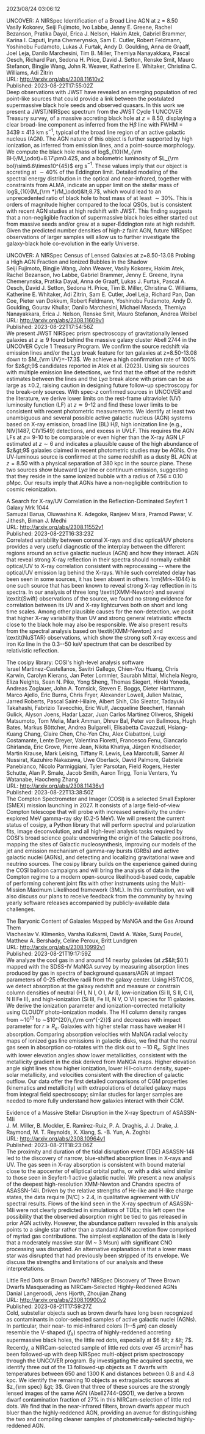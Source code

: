 2023/08/24 03:06:12  

UNCOVER: A NIRSpec Identification of a Broad Line AGN at z = 8.50  
Vasily Kokorev, Seiji Fujimoto, Ivo Labbe, Jenny E. Greene, Rachel Bezanson, Pratika Dayal, Erica J. Nelson, Hakim Atek, Gabriel Brammer, Karina I. Caputi, Iryna Chemerynska, Sam E. Cutler, Robert Feldmann, Yoshinobu Fudamoto, Lukas J. Furtak, Andy D. Goulding, Anna de Graaff, Joel Leja, Danilo Marchesini, Tim B. Miller, Themiya Nanayakkara, Pascal Oesch, Richard Pan, Sedona H. Price, David J. Setton, Renske Smit, Mauro Stefanon, Bingjie Wang, John R. Weaver, Katherine E. Whitaker, Christina C. Williams, Adi Zitrin  
URL: http://arxiv.org/abs/2308.11610v2  
Published: 2023-08-22T17:55:02Z  
  Deep observations with JWST have revealed an emerging population of red point-like sources that could provide a link between the postulated supermassive black hole seeds and observed quasars. In this work we present a JWST/NIRSpec spectrum from the JWST Cycle 1 UNCOVER Treasury survey, of a massive accreting black hole at $z=8.50$, displaying a clear broad-line component as inferred from the H$\beta$ line with FWHM = $3439\pm413$ km s$^{-1}$, typical of the broad line region of an active galactic nucleus (AGN). The AGN nature of this object is further supported by high ionization, as inferred from emission lines, and a point-source morphology. We compute the black hole mass of log$_{10}(M_{\rm BH}/M_\odot)=8.17\pm0.42$, and a bolometric luminosity of $L_{\rm bol}\sim6.6\times10^{45}$ erg s$^{-1}$. These values imply that our object is accreting at $\sim 40\%$ of the Eddington limit. Detailed modeling of the spectral energy distribution in the optical and near-infrared, together with constraints from ALMA, indicate an upper limit on the stellar mass of log$_{10}(M_{\rm *}/M_\odot)&lt;8.7$, which would lead to an unprecedented ratio of black hole to host mass of at least $\sim 30 \%$. This is orders of magnitude higher compared to the local QSOs, but is consistent with recent AGN studies at high redshift with JWST. This finding suggests that a non-negligible fraction of supermassive black holes either started out from massive seeds and/or grew at a super-Eddington rate at high redshift. Given the predicted number densities of high-$z$ faint AGN, future NIRSpec observations of larger samples will allow us to further investigate the galaxy-black hole co-evolution in the early Universe.   

UNCOVER: A NIRSpec Census of Lensed Galaxies at z=8.50-13.08 Probing a
  High AGN Fraction and Ionized Bubbles in the Shadow  
Seiji Fujimoto, Bingjie Wang, John Weaver, Vasily Kokorev, Hakim Atek, Rachel Bezanson, Ivo Labbe, Gabriel Brammer, Jenny E. Greene, Iryna Chemerynska, Pratika Dayal, Anna de Graaff, Lukas J. Furtak, Pascal A. Oesch, David J. Setton, Sedona H. Price, Tim B. Miller, Christina C. Williams, Katherine E. Whitaker, Adi Zitrin, Sam E. Cutler, Joel Leja, Richard Pan, Dan Coe, Pieter van Dokkum, Robert Feldmann, Yoshinobu Fudamoto, Andy D. Goulding, Gourav Khullar, Danilo Marchesini, Michael Maseda, Themiya Nanayakkara, Erica J. Nelson, Renske Smit, Mauro Stefanon, Andrea Weibel  
URL: http://arxiv.org/abs/2308.11609v1  
Published: 2023-08-22T17:54:56Z  
  We present JWST NIRSpec prism spectroscopy of gravitationally lensed galaxies at $z\gtrsim9$ found behind the massive galaxy cluster Abell 2744 in the UNCOVER Cycle 1 Treasury Program. We confirm the source redshift via emission lines and/or the Ly$\alpha$ break feature for ten galaxies at z=8.50-13.08 down to $M_{\rm UV}=-17.3$. We achieve a high confirmation rate of 100\% for $z&gt;9$ candidates reported in Atek et al. (2023). Using six sources with multiple emission line detections, we find that the offset of the redshift estimates between the lines and the Ly$\alpha$ break alone with prism can be as large as $\pm0.2$, raising caution in designing future follow-up spectroscopy for the break-only sources. With spec-$z$ confirmed sources in UNCOVER and the literature, we derive lower limits on the rest-frame ultraviolet (UV) luminosity function (LF) at $z\simeq9$-12 and find these lower limits to be consistent with recent photometric measurements. We identify at least two unambiguous and several possible active galactic nucleus (AGN) systems based on X-ray emission, broad line (BL) H$\beta$, high ionization line (e.g., NIV]1487, CIV1549) detections, and excess in UVLF. This requires the AGN LFs at $z\simeq$ 9-10 to be comparable or even higher than the X-ray AGN LF estimated at $z\sim6$ and indicates a plausible cause of the high abundance of $z&gt;9$ galaxies claimed in recent photometric studies may be AGNs. One UV-luminous source is confirmed at the same redshift as a dusty BL AGN at $z=8.50$ with a physical separation of 380 kpc in the source plane. These two sources show blueward Ly$\alpha$ line or continuum emission, suggesting that they reside in the same ionized bubble with a radius of $7.56\pm0.10$ pMpc. Our results imply that AGNs have a non-negligible contribution to cosmic reionization.   

A Search for X-ray/UV Correlation in the Reflection-Dominated Seyfert 1
  Galaxy Mrk 1044  
Samuzal Barua, Oluwashina K. Adegoke, Ranjeev Misra, Pramod Pawar, V. Jithesh, Biman J. Medhi  
URL: http://arxiv.org/abs/2308.11552v1  
Published: 2023-08-22T16:33:23Z  
  Correlated variability between coronal X-rays and disc optical/UV photons provides a very useful diagnostic of the interplay between the different regions around an active galactic nucleus (AGN) and how they interact. AGN that reveal strong X-ray reflection in their spectra should normally exhibit optical/UV to X-ray correlation consistent with reprocessing -- where the optical/UV emission lag behind the X-rays. While such correlated delay has been seen in some sources, it has been absent in others. \rm{Mrk~1044} is one such source that has been known to reveal strong X-ray reflection in its spectra. In our analysis of three long \textit{XMM-Newton} and several \textit{Swift} observations of the source, we found no strong evidence for correlation between its UV and X-ray lightcurves both on short and long time scales. Among other plausible causes for the non-detection, we posit that higher X-ray variability than UV and strong general relativistic effects close to the black hole may also be responsible. We also present results from the spectral analysis based on \textit{XMM-Newton} and \textit{NuSTAR} observations, which show the strong soft X-ray excess and iron K$\alpha$ line in the 0.3--50 keV spectrum that can be described by relativistic reflection.   

The cosipy library: COSI's high-level analysis software  
Israel Martinez-Castellanos, Savitri Gallego, Chien-You Huang, Chris Karwin, Carolyn Kierans, Jan Peter Lommler, Saurabh Mittal, Michela Negro, Eliza Neights, Sean N. Pike, Yong Sheng, Thomas Siegert, Hiroki Yoneda, Andreas Zoglauer, John A. Tomsick, Steven E. Boggs, Dieter Hartmann, Marco Ajello, Eric Burns, Chris Fryer, Alexander Lowell, Julien Malzac, Jarred Roberts, Pascal Saint-Hilaire, Albert Shih, Clio Sleator, Tadayuki Takahashi, Fabrizio Tavecchio, Eric Wulf, Jacqueline Beechert, Hannah Gulick, Alyson Joens, Hadar Lazar, Juan Carlos Martinez Oliveros, Shigeki Matsumoto, Tom Melia, Mark Amman, Dhruv Bal, Peter von Ballmoos, Hugh Bates, Markus Böttcher, Andrea Bulgarelli, Elisabetta Cavazzuti, Hsiang-Kuang Chang, Claire Chen, Che-Yen Chu, Alex Ciabattoni, Luigi Costamante, Lente Dreyer, Valentina Fioretti, Francesco Fenu, Giancarlo Ghirlanda, Eric Grove, Pierre Jean, Nikita Khatiya, Jürgen Knödlseder, Martin Krause, Mark Leising, Tiffany R. Lewis, Lea Marcotulli, Samer Al Nussirat, Kazuhiro Nakazawa, Uwe Oberlack, David Palmore, Gabriele Panebianco, Nicolo Parmiggiani, Tyler Parsotan, Field Rogers, Hester Schutte, Alan P. Smale, Jacob Smith, Aaron Trigg, Tonia Venters, Yu Watanabe, Haocheng Zhang  
URL: http://arxiv.org/abs/2308.11436v1  
Published: 2023-08-22T13:38:50Z  
  The Compton Spectrometer and Imager (COSI) is a selected Small Explorer (SMEX) mission launching in 2027. It consists of a large field-of-view Compton telescope that will probe with increased sensitivity the under-explored MeV gamma-ray sky (0.2-5 MeV). We will present the current status of cosipy, a Python library that will perform spectral and polarization fits, image deconvolution, and all high-level analysis tasks required by COSI's broad science goals: uncovering the origin of the Galactic positrons, mapping the sites of Galactic nucleosynthesis, improving our models of the jet and emission mechanism of gamma-ray bursts (GRBs) and active galactic nuclei (AGNs), and detecting and localizing gravitational wave and neutrino sources. The cosipy library builds on the experience gained during the COSI balloon campaigns and will bring the analysis of data in the Compton regime to a modern open-source likelihood-based code, capable of performing coherent joint fits with other instruments using the Multi-Mission Maximum Likelihood framework (3ML). In this contribution, we will also discuss our plans to receive feedback from the community by having yearly software releases accompanied by publicly-available data challenges.   

The Baryonic Content of Galaxies Mapped by MaNGA and the Gas Around Them  
Viacheslav V. Klimenko, Varsha Kulkarni, David A. Wake, Suraj Poudel, Matthew A. Bershady, Celine Peroux, Britt Lundgren  
URL: http://arxiv.org/abs/2308.10992v1  
Published: 2023-08-21T19:17:59Z  
  We analyze the cool gas in and around 14 nearby galaxies (at $z$$&lt;$0.1) mapped with the SDSS-IV MaNGA survey by measuring absorption lines produced by gas in spectra of background quasars/AGN at impact parameters of 0-25 effective radii from the galaxy center. Using HST/COS, we detect absorption at the galaxy redshift and measure or constrain column densities of neutral (H I, N I, O I, Ar I), low-ionization (Si II, S II, C II, N II Fe II), and high-ionization (Si III, Fe III, N V, O VI) species for 11 galaxies. We derive the ionization parameter and ionization-corrected metallicity using CLOUDY photo-ionization models. The H I column density ranges from $\sim$$10^{13}$ to $\sim$$10^{20}\,{\rm cm^{-2}}$ and decreases with impact parameter for $r \ge R_{e}$. Galaxies with higher stellar mass have weaker H I absorption. Comparing absorption velocities with MaNGA radial velocity maps of ionized gas line emissions in galactic disks, we find that the neutral gas seen in absorption co-rotates with the disk out to $\sim$10 $R_{e}$. Sight lines with lower elevation angles show lower metallicities, consistent with the metallicity gradient in the disk derived from MaNGA maps. Higher elevation angle sight lines show higher ionization, lower H I-column density, super-solar metallicity, and velocities consistent with the direction of galactic outflow. Our data offer the first detailed comparisons of CGM properties (kinematics and metallicity) with extrapolations of detailed galaxy maps from integral field spectroscopy; similar studies for larger samples are needed to more fully understand how galaxies interact with their CGM.   

Evidence of a Massive Stellar Disruption in the X-ray Spectrum of
  ASASSN-14li  
J. M. Miller, B. Mockler, E. Ramirez-Ruiz, P. A. Draghis, J. J. Drake, J. Raymond, M. T. Reynolds, X. Xiang, S. -B. Yun, A. Zoghbi  
URL: http://arxiv.org/abs/2308.10964v1  
Published: 2023-08-21T18:23:06Z  
  The proximity and duration of the tidal disruption event (TDE) ASASSN-14li led to the discovery of narrow, blue-shifted absorption lines in X-rays and UV. The gas seen in X-ray absorption is consistent with bound material close to the apocenter of elliptical orbital paths, or with a disk wind similar to those seen in Seyfert-1 active galactic nuclei. We present a new analysis of the deepest high-resolution XMM-Newton and Chandra spectra of ASASSN-14li. Driven by the relative strengths of He-like and H-like charge states, the data require [N/C] &gt; 2.4, in qualitative agreement with UV spectral results. Flows of the kind seen in the X-ray spectrum of ASASSN-14li were not clearly predicted in simulations of TDEs; this left open the possibility that the observed absorption might be tied to gas released in prior AGN activity. However, the abundance pattern revealed in this analysis points to a single star rather than a standard AGN accretion flow comprised of myriad gas contributions. The simplest explanation of the data is likely that a moderately massive star (M ~ 3 Msun) with significant CNO processing was disrupted. An alternative explanation is that a lower mass star was disrupted that had previously been stripped of its envelope. We discuss the strengths and limitations of our analysis and these interpretations.   

Little Red Dots or Brown Dwarfs? NIRSpec Discovery of Three Brown Dwarfs
  Masquerading as NIRCam-Selected Highly-Reddened AGNs  
Danial Langeroodi, Jens Hjorth, Zhoujian Zhang  
URL: http://arxiv.org/abs/2308.10900v2  
Published: 2023-08-21T17:59:27Z  
  Cold, substellar objects such as brown dwarfs have long been recognized as contaminants in color-selected samples of active galactic nuclei (AGNs). In particular, their near- to mid-infrared colors (1--5 $\mu$m) can closely resemble the V-shaped ($f_{\lambda}$) spectra of highly-reddened accreting supermassive black holes, the little red dots, especially at $6 &lt; z &lt; 7$. Recently, a NIRCam-selected sample of little red dots over 45 arcmin$^2$ has been followed-up with deep NIRSpec multi-object prism spectroscopy through the UNCOVER program. By investigating the acquired spectra, we identify three out of the 13 followed-up objects as T dwarfs with temperatures between 650 and 1300 K and distances between 0.8 and 4.8 kpc. We identify the remaining 10 objects as extragalactic sources at $z_{\rm spec} &gt; 3$. Given that three of these sources are the strongly lensed images of the same AGN (Abell2744-QSO1), we derive a brown dwarf contamination fraction of 27\% in this NIRCam-selection of little red dots. We find that in the near-infrared filters, brown dwarfs appear much bluer than the highly-reddened AGN, providing an avenue for distinguishing the two and compiling cleaner samples of photometrically-selected highly-reddened AGN.   

